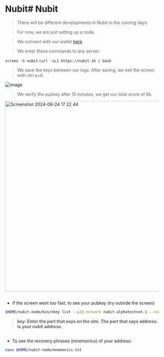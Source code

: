 # Nubit# Nubit

> There will be different developments in Nubit in the coming days

> For now, we are just setting up a node.

> We connect with our wallet [here](https://alpha.nubit.org/)

> We enter these commands to any server:

`screen -S nubit`
`curl -sL1 https://nubit.sh | bash`

> We save the keys between our logs.
> After saving, we exit the screen with ctrl a+d.

![image](https://github.com/ruesandora/Nubit/assets/101149671/2ef4e7cd-7d50-42e7-9864-23f20399bb17)

> We verify the pubkey after 15 minutes, we get our total score of 6k.

<img width="622" alt="Screenshot 2024-06-24 17 22 44" src="https://github.com/ruesandora/Nubit/assets/101149671/f81d1cf5-139a-413c-a830-ef00b42c0339">

##

- If the screen went too fast, to see your pubkey (try outside the screen)

```sh
$HOME/nubit-node/bin/nkey list --p2p.network nubit-alphatestnet-1 --node.type light
```

> **key: Enter the part that says on the site.
The part that says address: is your nubit address.**

##

- To see the recovery phrases (mnemonics) of your address:

```sh
nano $HOME/nubit-node/mnemonics.txt
```
